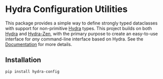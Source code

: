 # Hydra Configuration Utilities

This package provides a simple way to define strongly typed dataclasses with support for non-primitive [Hydra](https://hydra.cc/) types. This project builds on both [Hydra](https://hydra.cc/) and [Hydra-Zen](https://mit-ll-responsible-ai.github.io/hydra-zen/), with the primary purpose to create an easy-to-use interface for _any_ command-line interface based on Hydra. See the [Documentation](https://AaronYoung5.github.io/hydra-config) for more details.

## Installation

```bash
pip install hydra-config
```
